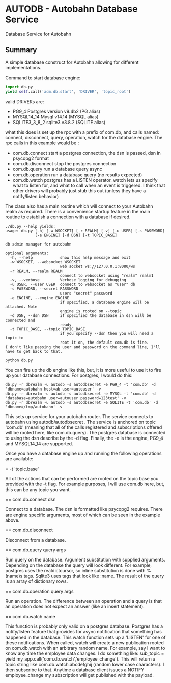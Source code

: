 # AUTODB - Autobahn Database Service

Database Service for Autobahn

## Summary

A simple database construct for Autobahn allowing for different implementations.

Command to start database engine:

```python
import db.py
yield self.call('adm.db.start', 'DRIVER', 'topic_root')
```

valid DRIVERs are:
* PG9\_4	Postgres version v9.4b2 (PG alias)
* MYSQL14\_14	Mysql v14.14 (MYSQL alias)
* SQLITE3\_3\_8\_2	sqlite3 v3.8.2 (SQLITE alias)

what this does is set up the rpc with a prefix of com.db, and calls named:
connect, disconnect, query, operation, watch for the database engine.
The rpc calls in this example would be :

* com.db.connect    start a postgres connection, the dsn is passed, dsn in psycopg2 format
* com.db.disconnect stop the postgres connection
* com.db.query      run a database query async
* com.db.operation  run a database query (no results expected)
* com.db.watch      postgres has a LISTEN operator.  watch lets us specify what to listen for, and what to call when an event is triggered. I think that other drivers will probably just stub this out (unless they have a notify/listen behavior)

The class also has a main routine which will connect to your Autobahn realm as required.  There is a convenience startup feature in the main routine to establish a connection with a database if desired.

```
./db.py --help yields:
usage: db.py [-h] [-w WSOCKET] [-r REALM] [-v] [-u USER] [-s PASSWORD]
             [-e ENGINE] [-d DSN] [-t TOPIC_BASE]

db admin manager for autobahn

optional arguments:
  -h, --help            show this help message and exit
  -w WSOCKET, --websocket WSOCKET
                        web socket ws://127.0.0.1:8080/ws
  -r REALM, --realm REALM
                        connect to websocket using "realm" realm1
  -v, --verbose         Verbose logging for debugging
  -u USER, --user USER  connect to websocket as "user" db
  -s PASSWORD, --secret PASSWORD
                        users "secret" password
  -e ENGINE, --engine ENGINE
                        if specified, a database engine will be attached. Note
                        engine is rooted on --topic
  -d DSN, --dsn DSN     if specified the database in dsn will be connected and
                        ready
  -t TOPIC_BASE, --topic TOPIC_BASE
                        if you specify --dsn then you will need a topic to
                        root it on, the default com.db is fine.
I don't like passing the user and password on the command line, I'll have to get back to that.
```

```sh
python db.py
```

You can fire up the db engine like this, but, it is more useful to use it to fire up your database connections.  For postgres, I would do this:

```
db.py -r dbrealm -u autodb -s autodbsecret -e PG9_4 -t 'com.db' -d 'dbname=autobahn host=ab user=autouser' -v
db.py -r dbrealm -u autodb -s autodbsecret -e MYSQL -t 'com.db' -d 'database=autobahn user=autouser password=123test' -v
db.py -r dbrealm -u autodb -s autodbsecret -e SQLITE -t 'com.db' -d 'dbname=/tmp/autobahn' -v
```

This sets up service for your autobahn router.  The service connects to autobahn using autodb/autodbsecret .  The service is anchored on topic 'com.db' (meaning that all of the calls registered and subscriptions offered will be rooted here, like com.db.query). The postgres database is connected to using the dsn describe by the -d flag. Finally, the -e is the engine, PG9\_4 and MYSQL14\_14 are supported.

Once you have a database engine up and running the following operations are available:

= -t 'topic.base'

All of the actions that can be performed are rooted on the topic base you provided with the -t flag. For example purposes, I will use com.db here, but, this can be any topic you want.

== com.db.connect dsn

Connect to a database.  The dsn is formatted like psycopg2 requires.  There are engine specific arguments, most of which can be seen in the example above.

== com.db.disconnect

Disconnect from a database.

== com.db.query query args

Run query on the database.  Argument substitution with supplied arguments.  Depending on the database the query will look different.  For example, postgres uses the realdictcursor, so inline substitution is done with %(name)s tags. Sqlite3 uses tags that look like :name. The result of the query is an array of dictionary rows.

== com.db.operation query args

Run an operation.  The difference between an operation and a query is that an operation does not expect an answer (like an insert statement).

== com.db.watch name

This function is probably only valid on a postgres database.  Postgres has a notify/listen feature that provides for async notification that something has happened in the database.  This watch function sets up a 'LISTEN' for one of these notifications.  When called, watch will create a new publication rooted on com.db.watch with an arbitrary random name. For example, say I want to know any time the employee data changes.  I do something like: sub\_topic = yield my\_app.call('com.db.watch','employee\_change').  This will return a topic string like com.db.watch.abcdefghij (random lower case characters).  I then subscribe to that.  Anytime a database client issues a NOTIFY employee\_change my subscription will get published with the payload.


